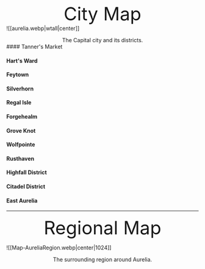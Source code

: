  <font size="15"><center>City Map</center></font>
 ![[aurelia.webp|wtall|center]]
<center>The Capital city and its districts.</center>
#### Tanner's Market

#### Hart's Ward

#### Feytown

#### Silverhorn

#### Regal Isle

#### Forgehealm

#### Grove Knot

#### Wolfpointe

#### Rusthaven

#### Highfall District

#### Citadel District

#### East Aurelia

-----------------------------------
 <font size="15"><center>Regional Map</center></font>

![[Map-AureliaRegion.webp|center|1024]]

<div align=center>
The surrounding region around Aurelia.
</div>